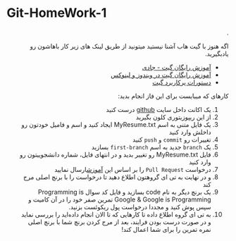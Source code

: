 # Git-HomeWork-1

<div dir="rtl" align='right'>.

اگه هنوز با گیت هاب آشنا نیستید میتونید 
از طریق لینک های زیر کار باهاشون رو یادبگیرید.

+ [آموزش رایگان گیت - جادی](https://faradars.org/courses/fvgit9609-git-github-gitlab)
+ [آموزش رایگان گیت در ویندوز و لینوکس](https://gotoclass.ir/courses/git/)
+ [دستورات پرکاربرد گیت](https://dzone.com/articles/top-20-git-commands-with-examples)

کارهای که میبایست برای این فاز انجام بدید: 
1. یک اکانت داخل سایت [github](https://github.com/) درست کنید
2. از این ریپوزیتوری کلون بگیرید
3. یک فایل متنی به اسم MyResume.txt ایجاد کنید و اسم و فامیل خودتون رو داخلش  وارد کنید 
4. تغییرات رو `commit` و `push` کنید 
5. یک `branch` جدید به اسم `first-branch` بسازید 
6. فایل MyResume.txt  رو تغییر بدید و در  انتهای فایل، شماره دانشجوییتون رو وارد کنید 
7. درخواست `Pull Request` را بر اساس این [آموزش](https://docs.github.com/en/pull-requests/collaborating-with-pull-requests/proposing-changes-to-your-work-with-pull-requests/creating-a-pull-request)ارسال نمایید
8. و در نهایت به تی ای گروهتون اطلاع دهید تا درخواست را با برنچ اصلی مرج کند
9. یک برنچ دیگر به نام code بسازید و فایل کد سوال Programming is Google & Google is Programming تمرین صفر خود را در آن کامیت و سپس پوش کنید و مجددا درخواست پول ریکوئست بزنید.
10. به تی ای گروه اطلاع داده تا کارهایی که تا الان انجام داده‌اید را بررسی نماید و در صورت درست بودن فرایند، بعد از مرج کردن برنچ شما با برنچ اصلی نمره تمرین را برای شما اعمال کند!
  


</div>
